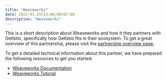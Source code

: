 ```yaml
---
title: "Weaveworks"
date: 2021-01-25T13:00:00+07:00
description: "Weaveworks"
---
```


This is a short description about Weaveworks and how it they partners with GetIstio, specifically how GetIstio fits in their ecosystem. To get a great overview of this partnership, please visit the [partnership overview page](/partners/partner-b).

To get a detailed technical information about this partner, we have prepared the following resources to get you started:

<ul>
  <li><a href="/ecosystem-partners/weaveworks/weaveworks-documentation">Weaveworks Documentation</a></li>
  <li><a href="/ecosystem-partners/weaveworks/weaveworks-tutorial">Weaveworks Tutorial</a></li>
</ul>
